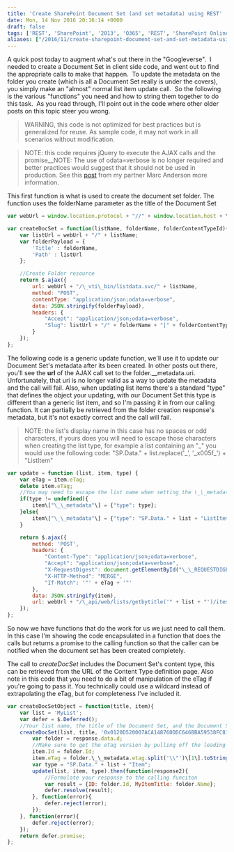 ```yaml
---
title: 'Create SharePoint Document Set (and set metadata) using REST'
date: Mon, 14 Nov 2016 20:16:14 +0000
draft: false
tags: ['REST', 'SharePoint', '2013', 'O365', 'REST', 'SharePoint Online', 'SharePoint Version', 'Document Set', '2016']
aliases: ["/2016/11/create-sharepoint-document-set-and-set-metadata-using-rest/"]
---
```


A quick post today to augment what's out there in the "Googleverse".  I needed to create a Document Set in client side code, and went out to find the appropriate calls to make that happen.  To update the metadata on the folder you create (which is all a Document Set really is under the covers), you simply make an "almost" normal list item update call.  So the following is the various "functions" you need and how to string them together to do this task.  As you read through, I'll point out in the code where other older posts on this topic steer you wrong.

>WARNING, this code is not optimized for best practices but is generalized for reuse. As sample code, it may not work in all scenarios without modification.

>NOTE: this code requires jQuery to execute the AJAX calls and the promise__NOTE: The use of odata=verbose is no longer required and better practices would suggest that it should not be used in production. See this [post](http://sympmarc.com/2016/05/02/making-your-rest-calls-simpler-by-changing-the-metadata-setting/) from my partner Marc Anderson more information.

This first function is what is used to create the document set folder. The function uses the folderName parameter as the title of the Document Set

```javascript
var webUrl = window.location.protocol + "//" + window.location.host + \_spPageContextInfo.webServerRelativeUrl;

var createDocSet = function(listName, folderName, folderContentTypeId){
    var listUrl = webUrl + "/" + listName;
    var folderPayload = {
        'Title' : folderName,
        'Path' : listUrl
    };

    //Create Folder resource
    return $.ajax({
        url: webUrl + "/\_vti\_bin/listdata.svc/" + listName,
        method: "POST",
        contentType: "application/json;odata=verbose",
        data: JSON.stringify(folderPayload),
        headers: {
            "Accept": "application/json;odata=verbose",
            "Slug": listUrl + "/" + folderName + "|" + folderContentTypeId
        }
    });
};
```

The following code is a generic update function, we'll use it to update our Document Set's metadata after its been created. In other posts out there, you'll see the **url** of the AJAX call set to the folder.\_\_metadata.uri. Unfortunately, that uri is no longer valid as a way to update the metadata and the call will fail. Also, when updating list items there's a standard "type" that defines the object your updating, with our Document Set this type is different than a generic list item, and so I'm passing it in from our calling function. It can partially be retrieved from the folder creation response's metadata, but it's not exactly correct and the call will fail.

>NOTE: the list's display name in this case has no spaces or odd characters, if yours does you will need to escape those characters when creating the list type, for example a list containing an "\_" you would use the following code: "SP.Data." + list.replace('\_', '\_x005f\_') + "ListItem"

```javascript
var update = function (list, item, type) {
    var eTag = item.eTag;
    delete item.eTag;
    //You may need to escape the list name when setting the \_\_metadata property "type".
    if(type != undefined){
        item\["\_\_metadata"\] = {"type": type};
    }else{
        item\["\_\_metadata"\] = {"type": "SP.Data." + list + "ListItem"};
    }

    return $.ajax({
        method: 'POST',
        headers: {
            "Content-Type": "application/json;odata=verbose",
            "Accept": "application/json;odata=verbose",
            "X-RequestDigest": document.getElementById("\_\_REQUESTDIGEST").value,
            "X-HTTP-Method": "MERGE",
            "If-Match": '"' + eTag + '"'
        },
        data: JSON.stringify(item),
        url: webUrl + "/\_api/web/lists/getbytitle('" + list + "')/items(" + item.Id + ")"
    });
};
```

So now we have functions that do the work for us we just need to call them. In this case I'm showing the code encapsulated in a function that does the calls but returns a promise to the calling function so that the caller can be notified when the document set has been created completely.

The call to _createDocSet_ includes the Document Set's content type, this can be retrieved from the URL of the Content Type definition page. Also note in this code that you need to do a bit of manipulation of the eTag if you're going to pass it. You technically could use a wildcard instead of extrapolating the eTag, but for completeness I've included it.

```javascript
var createDocSetObject = function(title, item){
    var list = 'MyList';
    var defer = $.Deferred();
    //Your list name, the title of the Document Set, and the Document Set's content type 
    createDocSet(list, title, '0x0120D520007ACA148760DDC646BBA59538FC81DBF9').then(function(response){
        var folder = response.data.d;
        //Make sure to get the eTag version by pulling off the leading info
        item.Id = folder.Id;
        item.eTag = folder.\_\_metadata.etag.split('\\"')\[1\].toString();
        var type = "SP.Data." + list + "Item";
        update(list, item, type).then(function(response2){
            //Formulate your response to the calling funciton
            var result = {ID: folder.Id, MyItemTitle: folder.Name};
            defer.resolve(result);
        }, function(error){
            defer.reject(error);
        });
    }, function(error){
        defer.reject(error);
    });
    return defer.promise;
};
```
